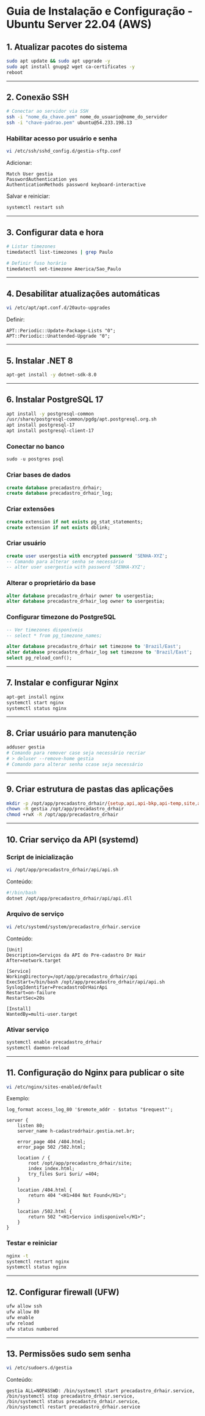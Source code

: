 # Guia de Instalação e Configuração - Ubuntu Server 22.04 (AWS)

## 1. Atualizar pacotes do sistema
```bash
sudo apt update && sudo apt upgrade -y
sudo apt install gnupg2 wget ca-certificates -y
reboot
```

---

## 2. Conexão SSH
```bash
# Conectar ao servidor via SSH
ssh -i "nome_da_chave.pem" nome_do_usuario@nome_do_servidor
ssh -i "chave-padrao.pem" ubuntu@54.233.198.13
```

### Habilitar acesso por usuário e senha
```bash
vi /etc/ssh/sshd_config.d/gestia-sftp.conf
```
Adicionar:
```
Match User gestia
PasswordAuthentication yes
AuthenticationMethods password keyboard-interactive
```
Salvar e reiniciar:
```bash
systemctl restart ssh
```

---

## 3. Configurar data e hora
```bash
# Listar timezones
timedatectl list-timezones | grep Paulo

# Definir fuso horário
timedatectl set-timezone America/Sao_Paulo
```

---

## 4. Desabilitar atualizações automáticas
```bash
vi /etc/apt/apt.conf.d/20auto-upgrades
```
Definir:
```
APT::Periodic::Update-Package-Lists "0";
APT::Periodic::Unattended-Upgrade "0";
```

---

## 5. Instalar .NET 8
```bash
apt-get install -y dotnet-sdk-8.0
```

---

## 6. Instalar PostgreSQL 17
```bash
apt install -y postgresql-common
/usr/share/postgresql-common/pgdg/apt.postgresql.org.sh
apt install postgresql-17
apt install postgresql-client-17
```

### Conectar no banco
```sql
sudo -u postgres psql
```

### Criar bases de dados
```sql
create database precadastro_drhair;
create database precadastro_drhair_log;
```

### Criar extensões
```sql
create extension if not exists pg_stat_statements;
create extension if not exists dblink;
```

### Criar usuário
```sql
create user usergestia with encrypted password 'SENHA-XYZ';
-- Comando para alterar senha se necessário
-- alter user usergestia with password 'SENHA-XYZ';
```

### Alterar o proprietário da base
```sql
alter database precadastro_drhair owner to usergestia;
alter database precadastro_drhair_log owner to usergestia;
```

### Configurar timezone do PostgreSQL
```sql
-- Ver timezones disponíveis
-- select * from pg_timezone_names;

alter database precadastro_drhair set timezone to 'Brazil/East';
alter database precadastro_drhair_log set timezone to 'Brazil/East';
select pg_reload_conf();
```

---

## 7. Instalar e configurar Nginx
```bash
apt-get install nginx
systemctl start nginx
systemctl status nginx
```

---

## 8. Criar usuário para manutenção
```bash
adduser gestia
# Comando para remover case seja necessário recriar
# > deluser --remove-home gestia
# Comando para alterar senha ccase seja necessário
```

---

## 9. Criar estrutura de pastas das aplicações
```bash
mkdir -p /opt/app/precadastro_drhair/{setup,api,api-bkp,api-temp,site,arquivos}
chown -R gestia /opt/app/precadastro_drhair
chmod +rwX -R /opt/app/precadastro_drhair
```

---

## 10. Criar serviço da API (systemd)

### Script de inicialização
```bash
vi /opt/app/precadastro_drhair/api/api.sh
```
Conteúdo:
```bash
#!/bin/bash
dotnet /opt/app/precadastro_drhair/api/api.dll
```

### Arquivo de serviço
```bash
vi /etc/systemd/system/precadastro_drhair.service
```
Conteúdo:
```
[Unit]
Description=Serviços da API do Pre-cadastro Dr Hair
After=network.target 

[Service]
WorkingDirectory=/opt/app/precadastro_drhair/api
ExecStart=/bin/bash /opt/app/precadastro_drhair/api/api.sh
SyslogIdentifier=PrecadastroDrHairApi
Restart=on-failure
RestartSec=20s

[Install]
WantedBy=multi-user.target
```

### Ativar serviço
```bash
systemctl enable precadastro_drhair
systemctl daemon-reload
```

---

## 11. Configuração do Nginx para publicar o site
```bash
vi /etc/nginx/sites-enabled/default
```
Exemplo:
```
log_format access_log_80 '$remote_addr - $status "$request"';

server {
    listen 80;  
    server_name h-cadastrodrhair.gestia.net.br;

    error_page 404 /404.html;
    error_page 502 /502.html;

    location / {
        root /opt/app/precadastro_drhair/site;
        index index.html;
        try_files $uri $uri/ =404;
    }

    location /404.html {
        return 404 "<H1>404 Not Found</H1>";
    }

    location /502.html {
        return 502 "<H1>Servico indisponivel</H1>";
    }
}
```

### Testar e reiniciar
```bash
nginx -t
systemctl restart nginx
systemctl status nginx
```

---

## 12. Configurar firewall (UFW)
```bash
ufw allow ssh
ufw allow 80
ufw enable
ufw reload
ufw status numbered
```

---

## 13. Permissões sudo sem senha
```bash
vi /etc/sudoers.d/gestia
```
Conteúdo:
```
gestia ALL=NOPASSWD: /bin/systemctl start precadastro_drhair.service,                      /bin/systemctl stop precadastro_drhair.service,                      /bin/systemctl status precadastro_drhair.service,                      /bin/systemctl restart precadastro_drhair.service
```
